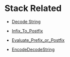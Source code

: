 # Stack Related 

- [Decode String](https://www.geeksforgeeks.org/problems/decode-the-string2444/1)
- [Infix_To_Postfix](https://www.geeksforgeeks.org/problems/infix-to-postfix-1587115620/1)
- [Evaluate_Prefix_or_Postfix](https://www.geeksforgeeks.org/problems/evaluation-of-postfix-expression1735/1)

- [EncodeDecodeString](https://www.geeksforgeeks.org/problems/encode-and-decode-strings/1)
